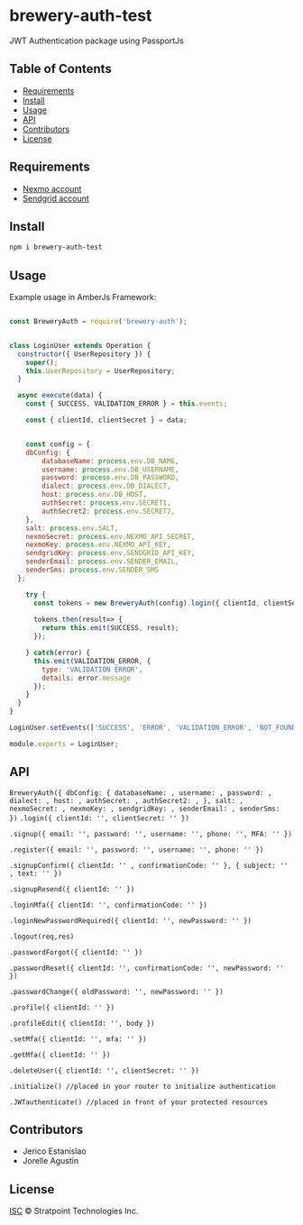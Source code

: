 # brewery-auth-test

JWT Authentication package using PassportJs


## Table of Contents

* [Requirements](#requirements)
* [Install](#install)
* [Usage](#usage)
* [API](#api)
* [Contributors](#contributors)
* [License](#license)

## Requirements

* [Nexmo account](https://dashboard.nexmo.com)
* [Sendgrid account](https://sendgrid.com)

## Install

```sh
npm i brewery-auth-test
```

## Usage

Example usage in AmberJs Framework:

```js

const BreweryAuth = require('brewery-auth');


class LoginUser extends Operation {
  constructor({ UserRepository }) {
    super();
    this.UserRepository = UserRepository;
  }

  async execute(data) {
    const { SUCCESS, VALIDATION_ERROR } = this.events;

    const { clientId, clientSecret } = data;


    const config = {
    dbConfig: {
        databaseName: process.env.DB_NAME,
        username: process.env.DB_USERNAME,
        password: process.env.DB_PASSWORD,
        dialect: process.env.DB_DIALECT,
        host: process.env.DB_HOST,
        authSecret: process.env.SECRET1,
        authSecret2: process.env.SECRET2,
    },
    salt: process.env.SALT,
    nexmoSecret: process.env.NEXMO_API_SECRET,
    nexmoKey: process.env.NEXMO_API_KEY,
    sendgridKey: process.env.SENDGRID_API_KEY,
    senderEmail: process.env.SENDER_EMAIL,
    senderSms: process.env.SENDER_SMS 
  };

    try {
      const tokens = new BreweryAuth(config).login({ clientId, clientSecret });
      
      tokens.then(result=> {
        return this.emit(SUCCESS, result);
      });

    } catch(error) {
      this.emit(VALIDATION_ERROR, {
        type: 'VALIDATION ERROR',
        details: error.message
      });
    }
  }
}

LoginUser.setEvents(['SUCCESS', 'ERROR', 'VALIDATION_ERROR', 'NOT_FOUND']);

module.exports = LoginUser;

```

## API

`BreweryAuth({
    dbConfig: {
        databaseName: ,
        username: ,
        password: ,
        dialect: ,
        host: ,
        authSecret: ,
        authSecret2: ,
    },
    salt: ,
    nexmoSecret: ,
    nexmoKey: ,
    sendgridKey: ,
    senderEmail: ,
    senderSms: 
})`
`.login({ clientId: '', clientSecret: '' })`

`.signup({ email: '', password: '', username: '', phone: '', MFA: '' })`

`.register({ email: '', password: '', username: '', phone: '' })`

`.signupConfirm({ clientId: '' , confirmationCode: '' }, { subject: '' , text: '' })`

`.signupResend({ clientId: '' })`

`.loginMfa({ clientId: '', confirmationCode: '' })`

`.loginNewPasswordRequired({ clientId: '', newPassword: '' })`

`.logout(req,res)`

`.passwordForgot({ clientId: '' })`

`.passwordReset({ clientId: '', confirmationCode: '', newPassword: '' })`

`.passwordChange({ oldPassword: '', newPassword: '' })`

`.profile({ clientId: '' })`

`.profileEdit({ clientId: '', body })`

`.setMfa({ clientId: '', mfa: '' })`

`.getMfa({ clientId: '' })`

`.deleteUser({ clientId: '', clientSecret: '' })`

`.initialize() //placed in your router to initialize authentication`

`.JWTauthenticate() //placed in front of your protected resources`


## Contributors

* Jerico Estanislao
* Jorelle Agustin

## License

[ISC](LICENSE) © Stratpoint Technologies Inc.
